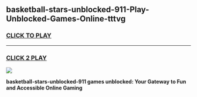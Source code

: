 
## basketball-stars-unblocked-911-Play-Unblocked-Games-Online-tttvg
<h3>
<a href="https://premium76.site?title=basketball-stars-unblocked-911&ref=24A">CLICK TO PLAY</a></h3>
<hr>

<h3>
<a href="https://premium76.site?title=basketball-stars-unblocked-911&ref=24A">CLICK 2 PLAY</a>
  
</h3>

<a href="https://premium76.site?title=basketball-stars-unblocked-911&ref=24A"><img src="https://clearcache.store/games.png"></a>


**basketball-stars-unblocked-911 games unblocked: Your Gateway to Fun and Accessible Online Gaming**
